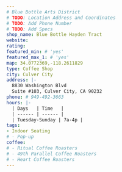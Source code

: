 ```yaml
---
# Blue Bottle Arts District
# TODO: Location Address and Coordinates
# TODO: Add Phone Number
# TODO: Add Specs
shop_name: Blue Bottle Hayden Tract
website:
rating:
featured_min: # 'yes'
featured_max_1: # 'yes'
map: 34.0772369,-118.2611829
type: Coffee Shop
city: Culver City
address: |-
  8830 Washington Blvd
  Suite #103, Culver City, CA 90232
phone: # 949-492-3663
hours: |-
  | Days   | Time   |
  | ------ | ------ |
  | Tuesday-Sunday | 7a-4p |
tags:
- Indoor Seating
# - Pop-up
coffee:
# - Ritual Coffee Roasters
# - 49th Parallel Coffee Roasters
# - Heart Coffee Roasters
---
```

